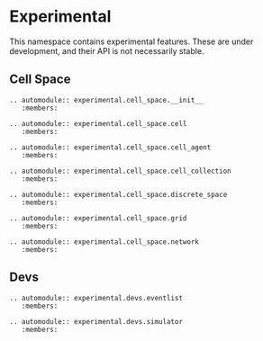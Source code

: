 # Experimental
This namespace contains experimental features. These are under development, and their API is not necessarily stable.

## Cell Space

```{eval-rst}
.. automodule:: experimental.cell_space.__init__
   :members:
```

```{eval-rst}
.. automodule:: experimental.cell_space.cell
   :members:
```

```{eval-rst}
.. automodule:: experimental.cell_space.cell_agent
   :members:
```

```{eval-rst}
.. automodule:: experimental.cell_space.cell_collection
   :members:
```

```{eval-rst}
.. automodule:: experimental.cell_space.discrete_space
   :members:
```

```{eval-rst}
.. automodule:: experimental.cell_space.grid
   :members:
```

```{eval-rst}
.. automodule:: experimental.cell_space.network
   :members:
```

## Devs

```{eval-rst}
.. automodule:: experimental.devs.eventlist
   :members:
```

```{eval-rst}
.. automodule:: experimental.devs.simulator
   :members:
```

